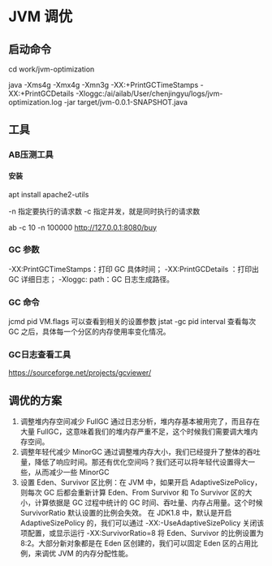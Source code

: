 # JVM 调优

## 启动命令
cd work/jvm-optimization

java -Xms4g -Xmx4g -Xmn3g -XX:+PrintGCTimeStamps -XX:+PrintGCDetails -Xloggc:/ai/ailab/User/chenjingyu/logs/jvm-optimization.log -jar target/jvm-0.0.1-SNAPSHOT.java

## 工具

### AB压测工具

#### 安装
apt install apache2-utils

-n 指定要执行的请求数
-c 指定并发，就是同时执行的请求数

ab -c 10 -n 100000 http://127.0.0.1:8080/buy

### GC 参数

-XX:PrintGCTimeStamps：打印 GC 具体时间；
-XX:PrintGCDetails ：打印出 GC 详细日志；
-Xloggc: path：GC 日志生成路径。

### GC 命令
jcmd pid VM.flags  可以查看到相关的设置参数
jstat -gc pid interval 查看每次 GC 之后，具体每一个分区的内存使用率变化情况。

### GC日志查看工具
https://sourceforge.net/projects/gcviewer/

## 调优的方案
1. 调整堆内存空间减少 FullGC 
通过日志分析，堆内存基本被用完了，而且存在大量 FullGC，这意味着我们的堆内存严重不足，这个时候我们需要调大堆内存空间。
2. 调整年轻代减少 MinorGC 
通过调整堆内存大小，我们已经提升了整体的吞吐量，降低了响应时间。那还有优化空间吗？我们还可以将年轻代设置得大一些，从而减少一些 MinorGC
3. 设置 Eden、Survivor 区比例：在 JVM 中，如果开启 AdaptiveSizePolicy，则每次 GC 后都会重新计算 Eden、From Survivor 和 To Survivor 区的大小，计算依据是 GC 过程中统计的 GC 时间、吞吐量、内存占用量。这个时候 SurvivorRatio 默认设置的比例会失效。
在 JDK1.8 中，默认是开启 AdaptiveSizePolicy 的，我们可以通过 -XX:-UseAdaptiveSizePolicy 关闭该项配置，或显示运行 -XX:SurvivorRatio=8 将 Eden、Survivor 的比例设置为 8:2。大部分新对象都是在 Eden 区创建的，我们可以固定 Eden 区的占用比例，来调优 JVM 的内存分配性能。